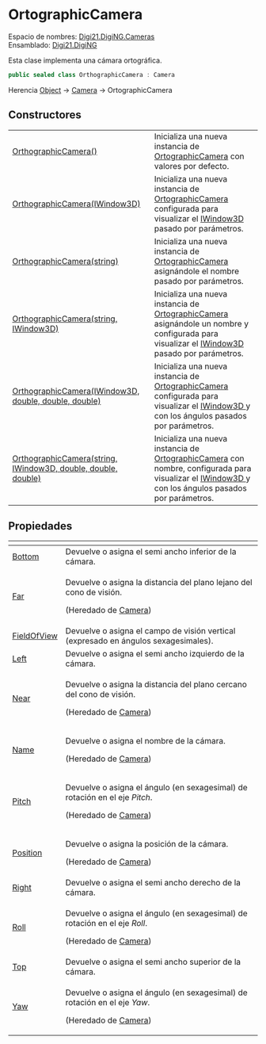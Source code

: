 # OrtographicCamera

Espacio de nombres: [Digi21.DigiNG.Cameras](../../)  
Ensamblado: [Digi21.DigiNG](../../../)

Esta clase implementa una cámara ortográfica.

```csharp
public sealed class OrthographicCamera : Camera
```

Herencia [Object](https://docs.microsoft.com/en-us/dotnet/api/system.object?view=net-5.0) → [Camera](../camera/) →  OrtographicCamera

## Constructores

|  |  |
| :--- | :--- |
| [OrthographicCamera\(\)](constructores.md#orthographiccamera) | Inicializa una nueva instancia de [OrtographicCamera](./) con valores por defecto. |
| [OrthographicCamera\(IWindow3D\)](constructores.md#orthographiccamera-iwindow-3-d) | Inicializa una nueva instancia de [OrtographicCamera](./) configurada para visualizar el [IWindow3D ](../../../digi21.math/interfaces/iwindow3d/)pasado por parámetros. |
| [OrthographicCamera\(string\)](constructores.md#orthographiccamera-string) | Inicializa una nueva instancia de [OrtographicCamera](./) asignándole el nombre pasado por parámetros. |
| [OrthographicCamera\(string, IWindow3D\)](constructores.md#orthographiccamera-string-iwindow-3-d) | Inicializa una nueva instancia de [OrtographicCamera](./) asignándole un nombre y configurada para visualizar el [IWindow3D ](../../../digi21.math/interfaces/iwindow3d/)pasado por parámetros. |
| [OrthographicCamera\(IWindow3D, double, double, double\)](constructores.md#orthographiccamera-iwindow-3-d-double-double-double) | Inicializa una nueva instancia de [OrtographicCamera](./) configurada para visualizar el [IWindow3D ](../../../digi21.math/interfaces/iwindow3d/)y con los ángulos pasados por parámetros. |
| [OrthographicCamera\(string, IWindow3D, double, double, double\)](constructores.md#orthographiccamera-string-iwindow-3-d-double-double-double) | Inicializa una nueva instancia de [OrtographicCamera](./) con nombre, configurada para visualizar el [IWindow3D ](../../../digi21.math/interfaces/iwindow3d/)y con los ángulos pasados por parámetros. |

## Propiedades

<table>
  <thead>
    <tr>
      <th style="text-align:left"></th>
      <th style="text-align:left"></th>
    </tr>
  </thead>
  <tbody>
    <tr>
      <td style="text-align:left"><a href="propiedades/bottom.md">Bottom</a>
      </td>
      <td style="text-align:left">Devuelve o asigna el semi ancho inferior de la c&#xE1;mara.</td>
    </tr>
    <tr>
      <td style="text-align:left"><a href="../camera/propiedades/far.md">Far</a>
      </td>
      <td style="text-align:left">
        <p>Devuelve o asigna la distancia del plano lejano del cono de visi&#xF3;n.</p>
        <p>(Heredado de <a href="../camera/">Camera</a>)</p>
      </td>
    </tr>
    <tr>
      <td style="text-align:left"><a href="../coniccamera/propiedades/fieldofview.md">FieldOfView</a>
      </td>
      <td style="text-align:left">Devuelve o asigna el campo de visi&#xF3;n vertical (expresado en &#xE1;ngulos
        sexagesimales).</td>
    </tr>
    <tr>
      <td style="text-align:left"><a href="propiedades/left.md">Left</a>
      </td>
      <td style="text-align:left">Devuelve o asigna el semi ancho izquierdo de la c&#xE1;mara.</td>
    </tr>
    <tr>
      <td style="text-align:left"><a href="../camera/propiedades/near.md">Near</a>
      </td>
      <td style="text-align:left">
        <p>Devuelve o asigna la distancia del plano cercano del cono de visi&#xF3;n.</p>
        <p>(Heredado de <a href="../camera/">Camera</a>)</p>
      </td>
    </tr>
    <tr>
      <td style="text-align:left"><a href="../camera/propiedades/name.md">Name</a>
      </td>
      <td style="text-align:left">
        <p>Devuelve o asigna el nombre de la c&#xE1;mara.</p>
        <p>(Heredado de <a href="../camera/">Camera</a>)</p>
      </td>
    </tr>
    <tr>
      <td style="text-align:left"><a href="../camera/propiedades/pitch.md">Pitch</a>
      </td>
      <td style="text-align:left">
        <p>Devuelve o asigna el &#xE1;ngulo (en sexagesimal) de rotaci&#xF3;n en
          el eje <em>Pitch</em>.</p>
        <p>(Heredado de <a href="../camera/">Camera</a>)</p>
      </td>
    </tr>
    <tr>
      <td style="text-align:left"><a href="../camera/propiedades/position.md">Position</a>
      </td>
      <td style="text-align:left">
        <p>Devuelve o asigna la posici&#xF3;n de la c&#xE1;mara.</p>
        <p>(Heredado de <a href="../camera/">Camera</a>)</p>
      </td>
    </tr>
    <tr>
      <td style="text-align:left"><a href="propiedades/right.md">Right</a>
      </td>
      <td style="text-align:left">Devuelve o asigna el semi ancho derecho de la c&#xE1;mara.</td>
    </tr>
    <tr>
      <td style="text-align:left"><a href="../camera/propiedades/roll.md">Roll</a>
      </td>
      <td style="text-align:left">
        <p>Devuelve o asigna el &#xE1;ngulo (en sexagesimal) de rotaci&#xF3;n en
          el eje <em>Roll</em>.</p>
        <p>(Heredado de <a href="../camera/">Camera</a>)</p>
      </td>
    </tr>
    <tr>
      <td style="text-align:left"><a href="propiedades/top.md">Top</a>
      </td>
      <td style="text-align:left">Devuelve o asigna el semi ancho superior de la c&#xE1;mara.</td>
    </tr>
    <tr>
      <td style="text-align:left"><a href="../camera/propiedades/yaw.md">Yaw</a>
      </td>
      <td style="text-align:left">
        <p>Devuelve o asigna el &#xE1;ngulo (en sexagesimal) de rotaci&#xF3;n en
          el eje <em>Yaw</em>.</p>
        <p>(Heredado de <a href="../camera/">Camera</a>)</p>
      </td>
    </tr>
  </tbody>
</table>



